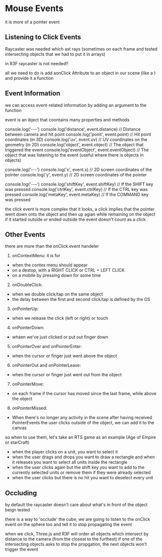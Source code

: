 # Mouse Events
it is more of a pointer event

## Listening to Click Events
Raycaster was needed which ast rays (sometimes on each frame and tested intersecting objects that we had to put it in arrays)

in R3F raycaster is not needed!!

all we need to do is add aonClick Attribute to an object in our scene (like a <mesh>) and provide it a function

## Event Information
we can access event-related information by adding an argument to the function 

event is an ibject that coontains many properties and methods

console.log('---')
console.log('distance', event.distance) // Distance between camera and hit point
console.log('point', event.point) // Hit point coordinates (in 3D)
console.log('uv', event.uv) // UV coordinates on the geometry (in 2D)
console.log('object', event.object) // The object that triggered the event
console.log('eventObject', event.eventObject) // The object that was listening to the event (useful where there is objects in objects)

console.log('---')
console.log('x', event.x) // 2D screen coordinates of the pointer
console.log('y', event.y) // 2D screen coordinates of the pointer

console.log('---')
console.log('shiftKey', event.shiftKey) // If the SHIFT key was pressed
console.log('ctrlKey', event.ctrlKey) // If the CTRL key was pressed
console.log('metaKey', event.metaKey) // If the COMMAND key was pressed

the click event is more complex that it looks, a click implies that the pointer went down onto the object and then up agian while remaining on the object if it started outside or ended outside the event doesn't count as a click

## Other Events
there are more than the onClick event handeler

1. onContextMenu: it is for
 * when the contex menu should appear
 * on a destop, with a RIGHT CLICK or CTRL + LEFT CLICK 
 * on a mobile by pressing down for some time

2. onDoubleClick: 
 * when we double click/tap on the same object
 * the delay between the first and second click/tap is defined by the OS

3. onPointerUp:
 * when we release the click (left or right) or touch

4. onPointerDown:
 * whaen we've just clicked or put out finger down

5. onPointerOver and onPointerEnter: 
 * when the cursor or finger just went above the object

6. onPointerOut and onPointerLeave:
 * when the cursor or finger just went out from the object

7. onPointerMove: 
 * on each frame if the cursor has moved since the last frame, while above the object

8. onPointerMissed:
* When there's no longer any activity in the scene after having received PointerEvents the user clicks outside of the object, we can add it to the canvas

so when to use them, let's take an RTS game as an example (Age of Empire or starCraft)
 * when the player clicks on a unit, you want to select it
 * when the user drags and drops you want to draw a rectangle and when it releases you want to select all units inside the rectangle
 * when the user clicks again but the shift key you want to add to the currently selected units or remove them if they were already selected
 * when the user clicks but there is no hit you want to deselect every unit

 ## Occluding
  by default the raycaster doesn't care about what's in front of the object beign tested 

  there is a way to 'occlude' the cube, we are going to listen to the onClick event on the sphere too and tell it to stop propagating the event 

  when we click, Three.js and R3F will order all objects which intersect by distance to the camera (from the closest to the furthest) if one of the intersecting objects asks to stop the propgation, the next objects won't trigger the event 